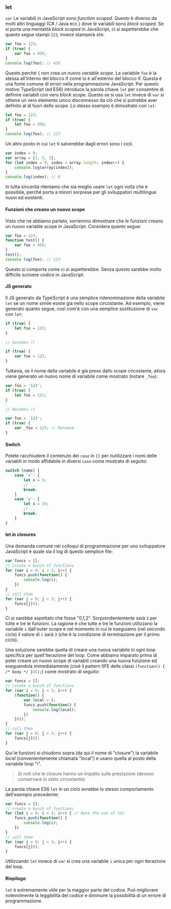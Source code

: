 ### let

`var` Le variabili in JavaScript sono *function scoped*. Questo è diverso da molti altri linguaggi (C# / Java ecc.) dove le variabili sono *block scoped*. Se si porta una mentalità *block scoped* in JavaScript, ci si aspetterebbe che quanto segue stampi `123`, invece stamperà `456`:

```ts
var foo = 123;
if (true) {
    var foo = 456;
}
console.log(foo); // 456
```
Questo perché `{` non crea un nuovo *variable scope*. La variabile `foo` è la stessa all'interno del *blocco* if come lo è all'esterno del blocco if. Questa è una fonte comune di errori nella programmazione JavaScript. Per questo motivo TypeScript (ed ES6) introduce la parola chiave `let` per consentire di definire variabili con vero *block scope*. Questo se si usa `let` invece di `var` si ottiene un vero elemento unico disconnesso da ciò che si potrebbe aver definito al di fuori dello scope. Lo stesso esempio è dimostrato con `let`:

```ts
let foo = 123;
if (true) {
    let foo = 456;
}
console.log(foo); // 123
```

Un altro posto in cui `let` ti salverebbe dagli errori sono i cicli.

```ts
var index = 0;
var array = [1, 2, 3];
for (let index = 0; index < array.length; index++) {
    console.log(array[index]);
}
console.log(index); // 0
```
In tutta sincerità riteniamo che sia meglio usare `let` ogni volta che è possibile, perché porta a minori sorprese per gli sviluppatori multilingue nuovi ed esistenti.

#### Funzioni che creano un nuovo scope
Visto che ne abbiamo parlato, vorremmo dimostrare che le funzioni creano un nuovo variable scope in JavaScript. Considera quanto segue:
```ts
var foo = 123;
function test() {
    var foo = 456;
}
test();
console.log(foo); // 123
```
Questo si comporta come ci si aspetterebbe. Senza questo sarebbe molto difficile scrivere codice in JavaScript.

#### JS generato
Il JS generato da TypeScript è una semplice ridenominazione della variabile `let` se un nome simile esiste già nello scope circostante. Ad esempio, viene generato quanto segue, così com'è con una semplice sostituzione di `var` con `let`:

```ts
if (true) {
    let foo = 123;
}

// becomes //

if (true) {
    var foo = 123;
}
```
Tuttavia, se il nome della variabile è già preso dallo scope circostante, allora viene generato un nuovo nome di variabile come mostrato (notare `_foo`):

```ts
var foo = '123';
if (true) {
    let foo = 123;
}

// becomes //

var foo = '123';
if (true) {
    var _foo = 123; // Renamed
}
```

#### Switch
Potete racchiudere il contenuto dei `case` in `{}` per riutilizzare i nomi delle variabili in modo affidabile in diversi `case` come mostrato di seguito: 

```ts
switch (name) {
    case 'x': {
        let x = 5;
        // ...
        break;
    }
    case 'y': {
        let x = 10;
        // ...
        break;
    }
}
```

#### let in closures
Una domanda comune nei colloqui di programmazione per uno sviluppatore JavaScript è quale sia il log di questo semplice file:

```ts
var funcs = [];
// create a bunch of functions
for (var i = 0; i < 3; i++) {
    funcs.push(function() {
        console.log(i);
    })
}
// call them
for (var j = 0; j < 3; j++) {
    funcs[j]();
}
```
Ci si sarebbe aspettato che fosse "0,1,2". Sorprendentemente sarà `3` per tutte e tre le funzioni. La ragione è che tutte e tre le funzioni utilizzano la variabile `i` dall'outer scope e nel momento in cui le eseguiamo (nel secondo ciclo) il valore di `i` sarà `3` (che è la condizione di terminazione per il primo ciclo).

Una soluzione sarebbe quella di creare una nuova variabile in ogni loop specifica per quell'iterazione del loop. Come abbiamo imparato prima di poter creare un nuovo scope di variabili creando una nuova funzione ed eseguendola immediatamente (cioè il pattern IIFE delle classi `(function() { /* body */ })();`) come mostrato di seguito:

```ts
var funcs = [];
// create a bunch of functions
for (var i = 0; i < 3; i++) {
    (function() {
        var local = i;
        funcs.push(function() {
            console.log(local);
        })
    })();
}
// call them
for (var j = 0; j < 3; j++) {
    funcs[j]();
}
```
Qui le funzioni si chiudono sopra (da qui il nome di "closure") la variabile *local* (convenientemente chiamata "local") e usano quella al posto della variabile loop "i".

> Si noti che le closure hanno un impatto sulle prestazioni (devono conservare lo stato circostante).

La parola chiave ES6 `let` in un ciclo avrebbe lo stesso comportamento dell'esempio precedente:

```ts
var funcs = [];
// create a bunch of functions
for (let i = 0; i < 3; i++) { // Note the use of let
    funcs.push(function() {
        console.log(i);
    })
}
// call them
for (var j = 0; j < 3; j++) {
    funcs[j]();
}
```

Utilizzando `let` invece di `var` si crea una variabile `i` unica per ogni iterazione del loop.

#### Riepilogo
`let` è estremamente utile per la maggior parte del codice. Può migliorare notevolmente la leggibilità del codice e diminuire la possibilità di un errore di programmazione.



[](https://github.com/olov/defs/blob/master/loop-closures.md)
